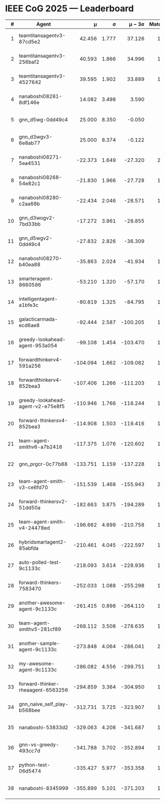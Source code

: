 # IEEE CoG 2025 — Leaderboard

| # | Agent | μ | σ | μ − 3σ | Matches | Updated |
|---:|---|---:|---:|---:|---:|---|
| 1 | teamtitansagentv3-87cd5e2 | 42.456 | 1.777 | 37.126 | 1880 | 2025-08-29 01:32 |
| 2 | teamtitansagentv3-256baf2 | 40.593 | 1.866 | 34.996 | 1960 | 2025-08-29 01:32 |
| 3 | teamtitansagentv3-4527642 | 39.595 | 1.902 | 33.889 | 1920 | 2025-08-29 01:32 |
| 4 | nanaboshi08281-8df146e | 14.082 | 3.498 | 3.590 | 50 | 2025-08-29 01:32 |
| 5 | gnn_d5wg-0dd49c4 | 25.000 | 8.350 | -0.050 | 40 | 2025-08-29 01:32 |
| 6 | gnn_d3wgv3-6e8ab77 | 25.000 | 8.374 | -0.122 | 98 | 2025-08-29 01:32 |
| 7 | nanaboshi08271-5ea4531 | -22.373 | 1.649 | -27.320 | 2260 | 2025-08-29 01:32 |
| 8 | nanaboshi08268-54e82c1 | -21.830 | 1.966 | -27.728 | 1660 | 2025-08-29 01:32 |
| 9 | nanaboshi08280-c2aa68b | -22.434 | 2.046 | -28.571 | 1740 | 2025-08-29 01:32 |
| 10 | gnn_d3wogv2-7bd33bb | -17.272 | 3.861 | -28.855 | 88 | 2025-08-29 01:32 |
| 11 | gnn_d5wgv2-0dd49c4 | -27.832 | 2.826 | -36.309 | 100 | 2025-08-29 01:32 |
| 12 | nanaboshi08270-b40ea88 | -35.863 | 2.024 | -41.934 | 1960 | 2025-08-29 01:32 |
| 13 | smarteragent-8660586 | -53.210 | 1.320 | -57.170 | 1544 | 2025-08-29 01:32 |
| 14 | intelligentagent-a1bfe3c | -80.819 | 1.325 | -84.795 | 1693 | 2025-08-29 01:32 |
| 15 | galacticarmada-ecd6ae8 | -92.444 | 2.587 | -100.205 | 1840 | 2025-08-29 01:32 |
| 16 | greedy-lookahead-agent-953a054 | -99.108 | 1.454 | -103.470 | 1758 | 2025-08-29 01:32 |
| 17 | forwardthinkerv4-591a256 | -104.094 | 1.662 | -109.082 | 1679 | 2025-08-29 01:32 |
| 18 | forwardthinkerv4-852bea3 | -107.406 | 1.266 | -111.203 | 1544 | 2025-08-29 01:32 |
| 19 | greedy-lookahead-agent-v2-e75e8f5 | -110.946 | 1.766 | -116.244 | 1910 | 2025-08-29 01:32 |
| 20 | forward-thinkersv4-852bea3 | -114.908 | 1.503 | -119.416 | 1559 | 2025-08-29 01:32 |
| 21 | team-agent-smithv6-a7b2416 | -117.375 | 1.076 | -120.602 | 1960 | 2025-08-29 01:32 |
| 22 | gnn_prgcr-0c77b88 | -133.751 | 1.159 | -137.228 | 1830 | 2025-08-29 01:32 |
| 23 | team-agent-smith-v3-ce6fd70 | -151.539 | 1.468 | -155.943 | 2198 | 2025-08-29 01:32 |
| 24 | forward-thinkersv2-51dd50a | -182.663 | 3.875 | -194.289 | 1770 | 2025-08-29 01:32 |
| 25 | team-agent-smith-v4-24478ed | -196.662 | 4.699 | -210.758 | 1878 | 2025-08-29 01:32 |
| 26 | hybridsmartagent2-85abfda | -210.461 | 4.045 | -222.597 | 1755 | 2025-08-29 01:32 |
| 27 | auto-polled-test-9c1133c | -218.093 | 3.614 | -228.936 | 1920 | 2025-08-29 01:32 |
| 28 | forward-thinkers-7583470 | -252.033 | 1.088 | -255.298 | 1780 | 2025-08-29 01:32 |
| 29 | another-awesome-agent-9c1133c | -261.415 | 0.898 | -264.110 | 1760 | 2025-08-29 01:32 |
| 30 | team-agent-smithv5-281cf89 | -268.112 | 3.508 | -278.635 | 1860 | 2025-08-29 01:32 |
| 31 | another-sample-agent-9c1133c | -273.848 | 4.064 | -286.041 | 2100 | 2025-08-29 01:32 |
| 32 | my-awesome-agent-9c1133c | -286.082 | 4.556 | -299.751 | 1820 | 2025-08-29 01:32 |
| 33 | forward-thinker-rheaagent-6563256 | -294.859 | 3.364 | -304.950 | 1810 | 2025-08-29 01:32 |
| 34 | gnn_naive_self_play-b568bee | -312.731 | 3.725 | -323.907 | 1560 | 2025-08-29 01:32 |
| 35 | nanaboshi-53833d2 | -329.063 | 4.208 | -341.687 | 1500 | 2025-08-29 01:32 |
| 36 | gnn-vs-greedy-493cc7d | -341.788 | 3.702 | -352.894 | 1420 | 2025-08-29 01:32 |
| 37 | python-test-06d5474 | -335.427 | 5.977 | -353.358 | 1790 | 2025-08-29 01:32 |
| 38 | nanaboshi-8345999 | -355.899 | 5.101 | -371.203 | 1520 | 2025-08-29 01:32 |

